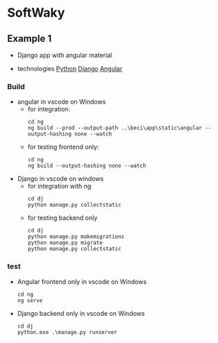 # SoftWaky

## Example 1

- Django app with angular material

- technologies
[Python][def]  [Django][def]  [Angular][def]

### Build 

- angular in vscode on Windows
    - for integration:
        ```pwsh
        cd ng
        ng build --prod --output-path ..\beci\app\static\angular --output-hashing none --watch
        ```
    - for testing frontend only:
        ```pwsh
        cd ng
        ng build --output-hashing none --watch
        ```
- Django in vscode on windows
    - for integration with ng
        ```pwsh
        cd dj
        python manage.py collectstatic
        ```
    - for testing backend only
        ```pwsh
        cd dj
        python manage.py makemigrations
        python manage.py migrate
        python manage.py collectstatic
        ```

### test

- Angular frontend only in vscode on Windows
    ```pwsh
    cd ng
    ng serve
    ```
- Django backend only in vscode on Windows
    ```pwsh
    cd dj
    python.exe .\manage.py runserver
    ```

[def]: /shlomoa/docs/python.md
[def]: /shlomoa/docs/django.md
[def]: /shlomoa/docs/angular.md